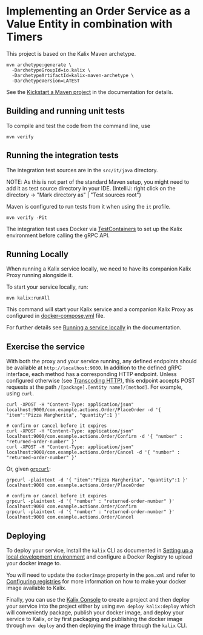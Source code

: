# Implementing an Order Service as a Value Entity in combination with Timers

This project is based on the Kalix Maven archetype.

```shell
mvn archetype:generate \
  -DarchetypeGroupId=io.kalix \
  -DarchetypeArtifactId=kalix-maven-archetype \
  -DarchetypeVersion=LATEST
```

See the [Kickstart a Maven project](https://docs.kalix.io/java/kickstart.html) in the documentation for details.

## Building and running unit tests

To compile and test the code from the command line, use

```shell
mvn verify
```

## Running the integration tests

The integration test sources are in the `src/it/java` directory.

NOTE: As this is not part of the standard Maven setup, you might need to add it as test source directory in your IDE. (IntelliJ: right click on the directory -> "Mark directory as" | "Test sources root")

Maven is configured to run tests from it when using the `it` profile.

```shell
mvn verify -Pit
```

The integration test uses Docker via [TestContainers](https://www.testcontainers.org/) to set up the Kalix environment before calling the gRPC API.

## Running Locally

When running a Kalix service locally, we need to have its companion Kalix Proxy running alongside it.

To start your service locally, run:

```shell
mvn kalix:runAll
```

This command will start your Kalix service and a companion Kalix Proxy as configured in [docker-compose.yml](./docker-compose.yml) file.

For further details see [Running a service locally](https://docs.kalix.io/developing/running-service-locally.html) in the documentation.

## Exercise the service

With both the proxy and your service running, any defined endpoints should be available at `http://localhost:9000`. In addition to the defined gRPC interface, each method has a corresponding HTTP endpoint. Unless configured otherwise (see [Transcoding HTTP](https://docs.kalix.io/java-protobuf/writing-grpc-descriptors-protobuf.html#_transcoding_http)), this endpoint accepts POST requests at the path `/[package].[entity name]/[method]`. For example, using `curl`.

```shell
curl -XPOST -H "Content-Type: application/json" localhost:9000/com.example.actions.Order/PlaceOrder -d '{ "item":"Pizza Margherita", "quantity":1 }'

# confirm or cancel before it expires
curl -XPOST -H "Content-Type: application/json" localhost:9000/com.example.actions.Order/Confirm -d '{ "number" : "returned-order-number" }'
curl -XPOST -H "Content-Type: application/json" localhost:9000/com.example.actions.Order/Cancel -d '{ "number" : "returned-order-number" }'
```

Or, given [`grpcurl`](https://github.com/fullstorydev/grpcurl):

```shell
grpcurl -plaintext -d '{ "item":"Pizza Margherita", "quantity":1 }' localhost:9000 com.example.actions.Order/PlaceOrder

# confirm or cancel before it expires
grpcurl -plaintext -d '{ "number" : "returned-order-number" }' localhost:9000 com.example.actions.Order/Confirm
grpcurl -plaintext -d '{ "number" : "returned-order-number" }' localhost:9000 com.example.actions.Order/Cancel
```

## Deploying

To deploy your service, install the `kalix` CLI as documented in
[Setting up a local development environment](https://docs.kalix.io/setting-up/)
and configure a Docker Registry to upload your docker image to.

You will need to update the `dockerImage` property in the `pom.xml` and refer to
[Configuring registries](https://docs.kalix.io/projects/container-registries.html)
for more information on how to make your docker image available to Kalix.

Finally, you can use the [Kalix Console](https://console.kalix.io)
to create a project and then deploy your service into the project either by using `mvn deploy kalix:deploy` which
will conveniently package, publish your docker image, and deploy your service to Kalix, or by first packaging and
publishing the docker image through `mvn deploy` and then deploying the image
through the `kalix` CLI.
